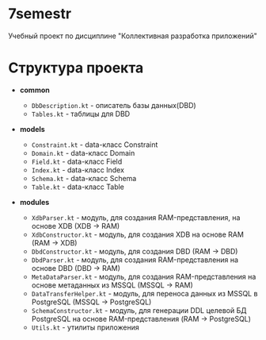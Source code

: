 # 7semestr
Учебный проект по дисциплине "Коллективная разработка приложений"
# Структура проекта
- **common**
  - `DbDescription.kt` - описатель базы данных(DBD)
  - `Tables.kt` - таблицы для DBD

- **models** 
  - `Constraint.kt` - data-класс Constraint
  - `Domain.kt` - data-класс Domain
  - `Field.kt` - data-класс Field
  - `Index.kt` - data-класс Index
  - `Schema.kt` - data-класс Schema
  - `Table.kt` - data-класс Table

- **modules**
  - `XdbParser.kt` - модуль, для создания RAM-представления, на основе XDB (XDB -> RAM)
  - `XdbConstructor.kt` - модуль, для создания XDB на основе RAM (RAM -> XDB)
  - `DbdConstructor.kt` - модуль, для создания DBD (RAM -> DBD)
  - `DbdParser.kt` - модуль, для создания RAM-представления на основе DBD (DBD -> RAM)
  - `MetaDataParser.kt` - модуль, для создания RAM-представления на основе метаданных из MSSQL (MSSQL -> RAM)
  - `DataTransferHelper.kt` - модуль, для переноса данных из MSSQL в PostgreSQL (MSSQL -> PostgreSQL)
  - `SchemaConstructor.kt` - модуль, для генерации DDL целевой БД PostgreSQL на основе RAM-представления (RAM -> PostgreSQL)
  - `Utils.kt` - утилиты приложения
 
